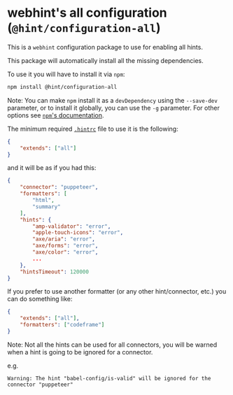 # webhint's all configuration (`@hint/configuration-all`)

This is a `webhint` configuration package to use for enabling
all hints.

This package will automatically install all the missing dependencies.

To use it you will have to install it via `npm`:

```bash
npm install @hint/configuration-all
```

Note: You can make `npm` install it as a `devDependency` using the
`--save-dev` parameter, or to install it globally, you can use the
`-g` parameter. For other options see [`npm`'s
documentation](https://docs.npmjs.com/cli/install).

The minimum required [`.hintrc`][hintrc] file to use it is
the following:

```json
{
    "extends": ["all"]
}
```

and it will be as if you had this:

```json
{
    "connector": "puppeteer",
    "formatters": [
        "html",
        "summary"
    ],
    "hints": {
        "amp-validator": "error",
        "apple-touch-icons": "error",
        "axe/aria": "error",
        "axe/forms": "error",
        "axe/color": "error",
        ...
    },
    "hintsTimeout": 120000
}
```

If you prefer to use another formatter (or any other hint/connector,
etc.) you can do something like:

```json
{
    "extends": ["all"],
    "formatters": ["codeframe"]
}
```

Note: Not all the hints can be used for all connectors,
you will be warned when a hint is going to be ignored
for a connector.

e.g.
```text
Warning: The hint "babel-config/is-valid" will be ignored for the connector "puppeteer"
```

<!-- Link labels: -->

[hintrc]: https://webhint.io/docs/user-guide/configuring-webhint/summary/
